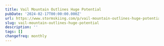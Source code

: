 ```yaml
---
title: Vail Mountain Outlines Huge Potential
pubDate: '2024-02-17T00:00:00.000Z'
url: https://www.stormskiing.com/p/vail-mountain-outlines-huge-potential
slug: vail-mountain-outlines-huge-potential
description: ''
tags: []
changefreq: monthly
---
```


<!-- Add post content below -->

